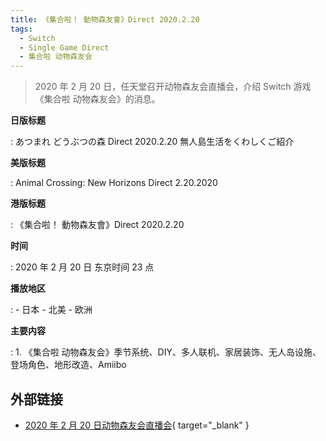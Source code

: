 ```yaml
---
title: 《集合啦！ 動物森友會》Direct 2020.2.20
tags:
  - Switch
  - Single Game Direct
  - 集合啦 动物森友会
---
```


> 2020 年 2 月 20 日，任天堂召开动物森友会直播会，介绍 Switch 游戏《集合啦 动物森友会》的消息。

**日版标题**

:   あつまれ どうぶつの森 Direct 2020.2.20 無人島生活をくわしくご紹介

**美版标题**

:   Animal Crossing: New Horizons Direct 2.20.2020

**港版标题**

:   《集合啦！ 動物森友會》Direct 2020.2.20

**时间**

:   2020 年 2 月 20 日 东京时间 23 点

**播放地区**

:   - 日本
    - 北美
    - 欧洲

**主要内容**

:   1. 《集合啦 动物森友会》季节系统、DIY、多人联机、家居装饰、无人岛设施、登场角色、地形改造、Amiibo

## 外部链接

- [2020 年 2 月 20 日动物森友会直播会](https://www.bilibili.com/video/BV1aK4y1L7a4/){ target="_blank" }
